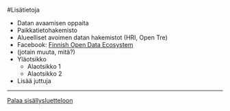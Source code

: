 #Lisätietoja

* Datan avaamisen oppaita
* Paikkatietohakemisto
* Alueelliset avoimen datan hakemistot (HRI, Open Tre)
* Facebook: [Finnish Open Data Ecosystem](https://www.facebook.com/groups/fi.okfn/)
* (jotain muuta, mitä?)
* Yläotsikko
  - Alaotsikko 1
  - Alaotsikko 2
* Lisää juttuja



-----
[Palaa sisällysluetteloon](Sisällysluettelo.md)
